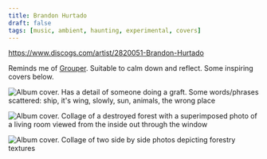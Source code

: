 ```yaml
---
title: Brandon Hurtado
draft: false
tags: [music, ambient, haunting, experimental, covers]
---
```


https://www.discogs.com/artist/2820051-Brandon-Hurtado

Reminds me of [Grouper](Grouper). Suitable to calm down and reflect. Some inspiring covers below.

![Album cover. Has a detail of someone doing a graft. Some words/phrases scattered: ship, it's wing, slowly, sun, animals, the wrong place](Brandon%20Hurtado-1697192057567.jpeg)

![Album cover. Collage of a destroyed forest with a superimposed photo of a living room viewed from the inside out through the window](Brandon%20Hurtado-1697192252135.jpeg)

![Album cover. Collage of two side by side photos depicting forestry textures](Brandon%20Hurtado-1697192344719.jpeg)
